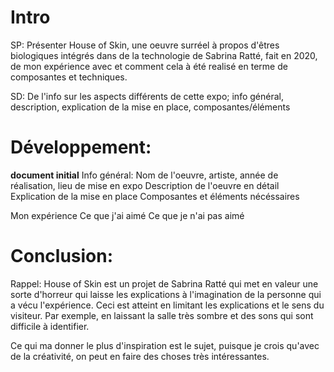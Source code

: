 # Intro

SP: Présenter House of Skin, une oeuvre surréel à propos d'êtres biologiques intégrés dans de la technologie de Sabrina Ratté, fait en 2020, de mon expérience avec et comment cela à été realisé en terme de composantes et techniques.

SD: De l'info sur les aspects différents de cette expo; info général, description, explication de la mise en place, composantes/éléments



# Développement: 
**document initial**
Info général: Nom de l'oeuvre, artiste, année de réalisation, lieu de mise en expo
Description de l'oeuvre en détail
Explication de la mise en place
Composantes et éléments nécéssaires

Mon expérience
Ce que j'ai aimé
Ce que je n'ai pas aimé

# Conclusion: 
Rappel: House of Skin est un projet de Sabrina Ratté qui met en valeur une sorte d'horreur qui laisse les explications à l'imagination de la personne qui a vécu l'expérience. Ceci est atteint en limitant les explications et le sens du visiteur. Par exemple, en laissant la salle très sombre et des sons qui sont difficile à identifier.

Ce qui ma donner le plus d'inspiration est le sujet, puisque je crois qu'avec de la créativité, on peut en faire des choses très intéressantes.
